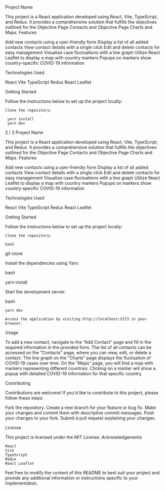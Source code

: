 Project Name

This project is a React application developed using React, Vite, TypeScript, and Redux. It provides a comprehensive solution that fulfills the objectives outlined for the Objective Page Contacts and Objective Page Charts and Maps.
Features

  Add new contacts using a user-friendly form
    Display a list of all added contacts
    View contact details with a single click
    Edit and delete contacts for easy management
    Visualize case fluctuations with a line graph
    Utilize React Leaflet to display a map with country markers
    Popups on markers show country-specific COVID-19 information

Technologies Used

  React
    Vite
    TypeScript
    Redux
    React Leaflet

Getting Started

Follow the instructions below to set up the project locally:

    Clone the repository:
     
     yarn install
     yarn dev
     
 2 / 2
Project Name

This project is a React application developed using React, Vite, TypeScript, and Redux. It provides a comprehensive solution that fulfills the objectives outlined for the Objective Page Contacts and Objective Page Charts and Maps.
Features

   Add new contacts using a user-friendly form
    Display a list of all added contacts
    View contact details with a single click
    Edit and delete contacts for easy management
    Visualize case fluctuations with a line graph
    Utilize React Leaflet to display a map with country markers
    Popups on markers show country-specific COVID-19 information

Technologies Used

   React
    Vite
    TypeScript
    Redux
    React Leaflet

Getting Started

Follow the instructions below to set up the project locally:

    Clone the repository:

    bash

git clone 

Install the dependencies using Yarn:

bash

yarn install

Start the development server:

bash

    yarn dev

    Access the application by visiting http://localhost:5173 in your browser.

Usage

   To add a new contact, navigate to the "Add Contact" page and fill in the required information in the provided form.
    The list of all contacts can be accessed on the "Contacts" page, where you can view, edit, or delete a contact.
    The line graph on the "Charts" page displays the fluctuation of COVID-19 cases over time.
    On the "Maps" page, you will find a map with markers representing different countries. Clicking on a marker will show a popup with detailed COVID-19 information for that specific country.

Contributing

Contributions are welcome! If you'd like to contribute to this project, please follow these steps:

   Fork the repository.
    Create a new branch for your feature or bug fix.
    Make your changes and commit them with descriptive commit messages.
    Push your changes to your fork.
    Submit a pull request explaining your changes.

License

This project is licensed under the MIT License.
Acknowledgements

    React
    Vite
    TypeScript
    Redux
    React Leaflet

Feel free to modify the content of this README to best suit your project and provide any additional information or instructions specific to your implementation.
    
